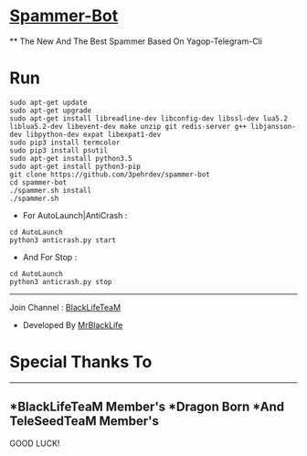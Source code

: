 # [Spammer-Bot](Https://t.me/BlackLifeTM)
** The New And The Best Spammer Based On Yagop-Telegram-Cli
# Run
```
sudo apt-get update
sudo apt-get upgrade
sudo apt-get install libreadline-dev libconfig-dev libssl-dev lua5.2 liblua5.2-dev libevent-dev make unzip git redis-server g++ libjansson-dev libpython-dev expat libexpat1-dev
sudo pip3 install termcolor
sudo pip3 install psutil
sudo apt-get install python3.5
sudo apt-get install python3-pip
git clone https://github.com/3pehrdev/spammer-bot
cd spammer-bot
./spammer.sh install
./spammer.sh
```
* For AutoLaunch|AntiCrash : 
```
cd AutoLaunch 
python3 anticrash.py start
```
* And For Stop :
```
cd AutoLaunch 
python3 anticrash.py stop
```
--------------------------
Join Channel : [BlackLifeTeaM](https://t.me/BlackLifeTM)
* Developed By [MrBlackLife](https://t.me/MrBlackLife)
# Special Thanks To 
 ------------------------
*BlackLifeTeaM Member's
*Dragon Born
*And TeleSeedTeaM Member's
---------------------------
GOOD LUCK!
